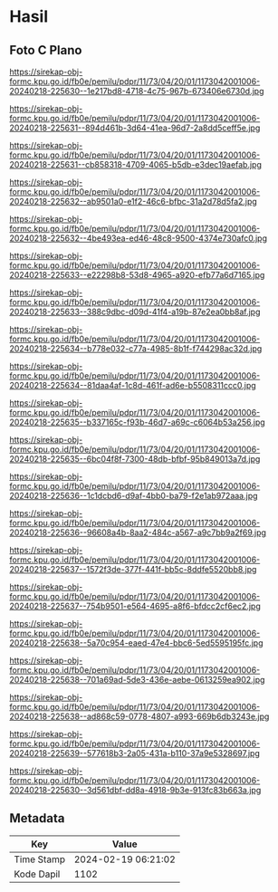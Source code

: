 # Hasil

## Foto C Plano

https://sirekap-obj-formc.kpu.go.id/fb0e/pemilu/pdpr/11/73/04/20/01/1173042001006-20240218-225630--1e217bd8-4718-4c75-967b-673406e6730d.jpg

https://sirekap-obj-formc.kpu.go.id/fb0e/pemilu/pdpr/11/73/04/20/01/1173042001006-20240218-225631--894d461b-3d64-41ea-96d7-2a8dd5ceff5e.jpg

https://sirekap-obj-formc.kpu.go.id/fb0e/pemilu/pdpr/11/73/04/20/01/1173042001006-20240218-225631--cb858318-4709-4065-b5db-e3dec19aefab.jpg

https://sirekap-obj-formc.kpu.go.id/fb0e/pemilu/pdpr/11/73/04/20/01/1173042001006-20240218-225632--ab9501a0-e1f2-46c6-bfbc-31a2d78d5fa2.jpg

https://sirekap-obj-formc.kpu.go.id/fb0e/pemilu/pdpr/11/73/04/20/01/1173042001006-20240218-225632--4be493ea-ed46-48c8-9500-4374e730afc0.jpg

https://sirekap-obj-formc.kpu.go.id/fb0e/pemilu/pdpr/11/73/04/20/01/1173042001006-20240218-225633--e22298b8-53d8-4965-a920-efb77a6d7165.jpg

https://sirekap-obj-formc.kpu.go.id/fb0e/pemilu/pdpr/11/73/04/20/01/1173042001006-20240218-225633--388c9dbc-d09d-41f4-a19b-87e2ea0bb8af.jpg

https://sirekap-obj-formc.kpu.go.id/fb0e/pemilu/pdpr/11/73/04/20/01/1173042001006-20240218-225634--b778e032-c77a-4985-8b1f-f744298ac32d.jpg

https://sirekap-obj-formc.kpu.go.id/fb0e/pemilu/pdpr/11/73/04/20/01/1173042001006-20240218-225634--81daa4af-1c8d-461f-ad6e-b5508311ccc0.jpg

https://sirekap-obj-formc.kpu.go.id/fb0e/pemilu/pdpr/11/73/04/20/01/1173042001006-20240218-225635--b337165c-f93b-46d7-a69c-c6064b53a256.jpg

https://sirekap-obj-formc.kpu.go.id/fb0e/pemilu/pdpr/11/73/04/20/01/1173042001006-20240218-225635--6bc04f8f-7300-48db-bfbf-95b849013a7d.jpg

https://sirekap-obj-formc.kpu.go.id/fb0e/pemilu/pdpr/11/73/04/20/01/1173042001006-20240218-225636--1c1dcbd6-d9af-4bb0-ba79-f2e1ab972aaa.jpg

https://sirekap-obj-formc.kpu.go.id/fb0e/pemilu/pdpr/11/73/04/20/01/1173042001006-20240218-225636--96608a4b-8aa2-484c-a567-a9c7bb9a2f69.jpg

https://sirekap-obj-formc.kpu.go.id/fb0e/pemilu/pdpr/11/73/04/20/01/1173042001006-20240218-225637--1572f3de-377f-441f-bb5c-8ddfe5520bb8.jpg

https://sirekap-obj-formc.kpu.go.id/fb0e/pemilu/pdpr/11/73/04/20/01/1173042001006-20240218-225637--754b9501-e564-4695-a8f6-bfdcc2cf6ec2.jpg

https://sirekap-obj-formc.kpu.go.id/fb0e/pemilu/pdpr/11/73/04/20/01/1173042001006-20240218-225638--5a70c954-eaed-47e4-bbc6-5ed5595195fc.jpg

https://sirekap-obj-formc.kpu.go.id/fb0e/pemilu/pdpr/11/73/04/20/01/1173042001006-20240218-225638--701a69ad-5de3-436e-aebe-0613259ea902.jpg

https://sirekap-obj-formc.kpu.go.id/fb0e/pemilu/pdpr/11/73/04/20/01/1173042001006-20240218-225638--ad868c59-0778-4807-a993-669b6db3243e.jpg

https://sirekap-obj-formc.kpu.go.id/fb0e/pemilu/pdpr/11/73/04/20/01/1173042001006-20240218-225639--577618b3-2a05-431a-b110-37a9e5328697.jpg

https://sirekap-obj-formc.kpu.go.id/fb0e/pemilu/pdpr/11/73/04/20/01/1173042001006-20240218-225630--3d561dbf-dd8a-4918-9b3e-913fc83b663a.jpg


## Metadata

| Key        | Value               |
| ---------- | ------------------- |
| Time Stamp | 2024-02-19 06:21:02 |
| Kode Dapil | 1102                |



